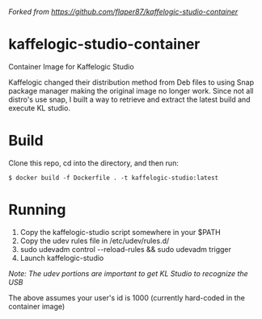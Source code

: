 *Forked from https://github.com/flaper87/kaffelogic-studio-container*

# kaffelogic-studio-container

Container Image for Kaffelogic Studio

Kaffelogic changed their distribution method from Deb files to using Snap package manager making the original image no longer work.  Since not all distro's use snap, I built a way to retrieve and extract the latest build and execute KL studio.

# Build

Clone this repo, cd into the directory, and then run:

```
$ docker build -f Dockerfile . -t kaffelogic-studio:latest
```

# Running

1. Copy the kaffelogic-studio script somewhere in your $PATH
2. Copy the udev rules file in /etc/udev/rules.d/
3. sudo udevadm control --reload-rules && sudo udevadm trigger
4. Launch kaffelogic-studio

*Note: The udev portions are important to get KL Studio to recognize the USB*

The above assumes your user's id is 1000 (currently hard-coded in the container image)
